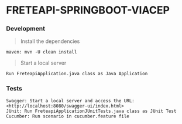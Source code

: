# FRETEAPI-SPRINGBOOT-VIACEP

### Development

> Install the dependencies

```
maven: mvn -U clean install
```

> Start a local server

```
Run FreteapiApplication.java class as Java Application
```

### Tests

```
Swagger: Start a local server and access the URL: <http://localhost:8080/swagger-ui/index.html>
JUnit: Run FreteapiApplicationJUnitTests.java class as JUnit Test
Cucumber: Run scenario in cucumber.feature file
```
